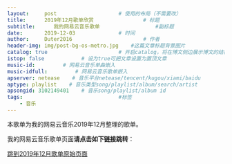 ```yaml
---
layout:     post   				    # 使用的布局（不需要改）
title:      2019年12月歌单欣赏 				# 标题 
subtitle:      我的网易云音乐歌单                  #副标题
date:       2019-12-03 				# 时间
author:     Duter2016 						# 作者
header-img: img/post-bg-os-metro.jpg 	#这篇文章标题背景图片
catalog: true 						# 开启catalog，将在博文侧边展示博文的结构
istop: false            # 设为true可把文章设置为置顶文章
music-id:         # 网易云音乐单曲嵌入
music-idfull:         # 网易云音乐歌单嵌入
apserver: netease    # 音乐平台netease/tencent/kugou/xiami/baidu
aptype: playlist    # 音乐类型song/playlist/album/search/artist
apsongid: 3102149401    # 音乐song/playlist/album id
tags:								#标签
    - 音乐
---
```

本歌单为我的网易云音乐2019年12月整理的歌单。

我的网易云音乐歌单页面**请点击如下链接跳转**：

[跳到2019年12月歌单原始页面](https://music.163.com/#/playlist?id=3102149401)
